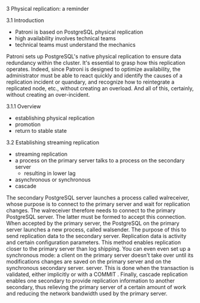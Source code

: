 3 Physical replication: a reminder

3.1 Introduction
  - Patroni is based on PostgreSQL physical replication
  - high availability involves technical teams
  - technical teams must understand the mechanics

Patroni sets up PostgreSQL's native physical replication to ensure data redundancy within the cluster. It's essential to grasp how this replication operates.
Indeed, since Patroni is designed to optimize availability, the administrator must be able to react quickly and identify the causes of a replication incident or quandary,
and recognize how to reintegrate a replicated node, etc., without creating an overload. And all of this, certainly, without creating an over-incident.

3.1.1 Overview
  - establishing physical replication
  - promotion
  - return to stable state

3.2 Establishing streaming replication
  - streaming replication
  - a process on the primary server talks to a process on the secondary server
    - resulting in lower lag
  - asynchronous or synchronous
  - cascade

The secondary PostgreSQL server launches a process called walreceiver, whose purpose is to connect to the primary server and wait for replication changes.
The walreceiver therefore needs to connect to the primary PostgreSQL server. The latter must be
formed to accept this connection. When accepted by the primary server, the PostgreSQL on the primary server launches a new process, called walsender. The purpose of this
to send replication data to the secondary server. Replication data is
activity and certain configuration parameters.
This method enables replication closer to the primary server than log shipping. You can even
even set up a synchronous mode: a client on the primary server doesn't take over until its modifications
changes are saved on the primary server and on the synchronous secondary server.
server. This is done when the transaction is validated, either implicitly or with a COMMIT .
Finally, cascade replication enables one secondary to provide replication information to
another secondary, thus relieving the primary server of a certain amount of work and reducing the
network bandwidth used by the primary server.
